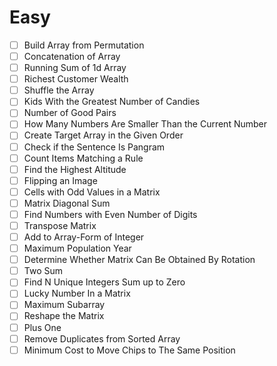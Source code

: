 # Easy
- [ ] Build Array from Permutation  
- [ ] Concatenation of Array  
- [ ] Running Sum of 1d Array  
- [ ] Richest Customer Wealth  
- [ ] Shuffle the Array  
- [ ] Kids With the Greatest Number of Candies  
- [ ] Number of Good Pairs  
- [ ] How Many Numbers Are Smaller Than the Current Number  
- [ ] Create Target Array in the Given Order  
- [ ] Check if the Sentence Is Pangram  
- [ ] Count Items Matching a Rule  
- [ ] Find the Highest Altitude  
- [ ] Flipping an Image  
- [ ] Cells with Odd Values in a Matrix  
- [ ] Matrix Diagonal Sum  
- [ ] Find Numbers with Even Number of Digits  
- [ ] Transpose Matrix  
- [ ] Add to Array-Form of Integer  
- [ ] Maximum Population Year  
- [ ] Determine Whether Matrix Can Be Obtained By Rotation  
- [ ] Two Sum  
- [ ] Find N Unique Integers Sum up to Zero  
- [ ] Lucky Number In a Matrix  
- [ ] Maximum Subarray  
- [ ] Reshape the Matrix  
- [ ] Plus One  
- [ ] Remove Duplicates from Sorted Array  
- [ ] Minimum Cost to Move Chips to The Same Position  

